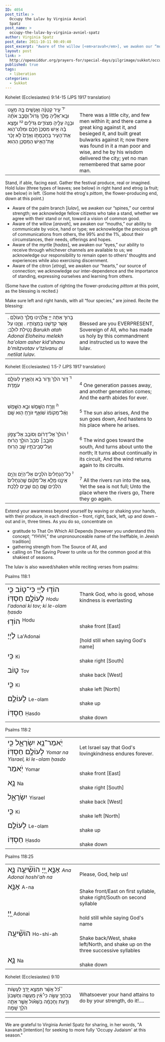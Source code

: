 ```yaml
---
ID: 4054
post_title: >
  Occupy the Lulav by Virginia Avniel
  Spatz
post_name: >
  occupy-the-lulav-by-virginia-avniel-spatz
author: Virginia Spatz
post_date: 2011-10-11 00:49:40
post_excerpt: "Aware of the willow [<em>aravah</em>], we awaken our “mouths,” our ability to communicate by voice, hand or type; we acknowledge the precious gift of communications from others, the 99% and the 1%, about their circumstances, their needs, offerings and hopes. Aware of the palm branch [<em>lulav</em>], we awaken our “spines,” our central strength; we acknowledge fellow citizens who take a stand, whether we agree with their stand or not, toward a vision of common good. Aware of the myrtle [<em>hadas</em>], we awaken our “eyes,” our ability to receive through whichever channels are available to us; we acknowledge our responsibility to remain open to others' thoughts and experiences while also exercising discernment. Aware of the citron [<em>etrog</em>], we awaken our “hearts,” our source of connection; we acknowledge our inter-dependence and the importance of standing, expressing ourselves and learning from others."
layout: post
link: >
  http://opensiddur.org/prayers-for/special-days/pilgrimage/sukkot/occupy-the-lulav-by-virginia-avniel-spatz/
published: true
tags:
  - liberation
categories:
  - Sukkot
---
```


Kohelet (Ecclesiastes) 9:14-15 (JPS 1917 translation)
<table style="margin-left: auto;margin-right: auto;">
<tbody>
<tr><td style="vertical-align:top;" width="46%"><div class="liturgy"><span lang="he">
<sup>יד</sup> עִ֣יר קְטַנָּ֔ה וַאֲנָשִׁ֥ים בָּ֖הּ מְעָ֑ט וּבָֽא־אֵלֶ֜יהָ מֶ֤לֶךְ גָּדוֹל֙ וְסָבַ֣ב אֹתָ֔הּ וּבָנָ֥ה עָלֶ֖יהָ מְצוֹדִ֥ים גְּדֹלִֽים׃ <sup>טו</sup> וּמָ֣צָא בָ֗הּ אִ֤ישׁ מִסְכֵּן֙ חָכָ֔ם וּמִלַּט־ה֥וּא אֶת־הָעִ֖יר בְּחָכְמָת֑וֹ וְאָדָם֙ לֹ֣א זָכַ֔ר אֶת־הָאִ֥ישׁ הַמִּסְכֵּ֖ן הַהֽוּא׃
</span></div></td>
 
<td style="vertical-align:top;" width="53%"><div class="english"><br />
There was a little city, and few men within it; and there came a great king against it, and besieged it, and built great bulwarks against it; now there was found in it a man poor and wise, and he by his wisdom delivered the city; yet no man remembered that same poor man.
</td></tr>
</tbody></tbody></table>

Stand, if able, facing east. Gather the festival produce, real or imagined.
Hold lulav (three types of leaves; see below) in right hand and etrog (a fruit; see below) in left.
(Some hold the etrog's <em>pittom</em>, the flower-producing end, down at this point.)
<ul>
	<li>Aware of the palm branch [<em>lulav</em>], we awaken our “spines,” our central strength; we acknowledge fellow citizens who take a stand, whether we agree with their stand or not, toward a vision of common good.</li>
	<li>Aware of the willow [<em>aravah</em>], we awaken our “mouths,” our ability to communicate by voice, hand or type; we acknowledge the precious gift of communications from others, the 99% and the 1%, about their circumstances, their needs, offerings and hopes.</li>
	<li>Aware of the myrtle [<em>hadas</em>], we awaken our “eyes,” our ability to receive through whichever channels are available to us; we acknowledge our responsibility to remain open to others' thoughts and experiences while also exercising discernment.</li>
	<li>Aware of the citron [<em>etrog</em>], we awaken our “hearts,” our source of connection; we acknowledge our inter-dependence and the importance of standing, expressing ourselves and learning from others.</li>
</ul>
(Some have the custom of righting the flower-producing <em>pittom</em> at this point, as the blessing is recited.)

Make sure left and right hands, with all “four species,” are joined. Recite the blessing:
<table style="margin-left: auto;margin-right: auto;">
<tbody>
<tr><td style="vertical-align:top;" width="46%"><div class="liturgy"><span lang="he">
בָּרוּךְ אַתָּה יְיָ אֱלֹהֵֽינוּ מֶֽלֶךְ הָעוֹלָם . אֲשֶׁר קִדְּשָׁנוּ בְּמִצְוֹתָיו . וְצִוָּֽנוּ עַל נְטִילַת לוּלָב:‏
</span><em>Barukh atah Adonai Eloheinu melekh ha'olam asher kid'shanu b'mitzvotav v'tzivanu al netilat lulav.</em></div>
</td>
 
<td style="vertical-align:top;" width="53%"><div class="english"><br />
Blessed are you EVERPRESENT, Sovereign of All, who has made us holy by this commandment and instructed us to wave the lulav.
</td></tr>
</tbody>
</tbody></tbody></table>

Kohelet (Ecclesiastes) 1:5-7 (JPS 1917 translation)
<table style="margin-left: auto;margin-right: auto;">
<tbody>
<tr><td style="vertical-align:top;" width="46%"><div class="liturgy"><span lang="he">
<sup>ד</sup> דּ֤וֹר הֹלֵךְ֙ וְד֣וֹר בָּ֔א וְהָאָ֖רֶץ לְעוֹלָ֥ם עֹמָֽדֶת׃ 
</span></div></td>
 
<td style="vertical-align:top;" width="53%"><div class="english"><br />
<sup>4</sup> One generation passes away, and another generation comes;
And the earth abides for ever.
</td></tr>
<tr><td style="vertical-align:top;" width="46%"><div class="liturgy"><span lang="he">
<sup>ה</sup> וְזָרַ֥ח הַשֶּׁ֖מֶשׁ וּבָ֣א הַשָּׁ֑מֶשׁ וְאֶ֨ל־מְקוֹמ֔וֹ שׁוֹאֵ֛ף זוֹרֵ֥חַֽ ה֖וּא שָֽׁם׃ 
</span></div></td>
 
<td style="vertical-align:top;" width="53%"><div class="english"><br />
<sup>5</sup> The sun also arises,
And the sun goes down,
And hastens to his place where he arises.
</td></tr>
<tr><td style="vertical-align:top;" width="46%"><div class="liturgy"><span lang="he">
<sup>ו</sup> הוֹלֵךְ֙ אֶל־דָּר֔וֹם וְסוֹבֵ֖ב אֶל־צָפ֑וֹן סוֹבֵ֤ב׀ סֹבֵב֙ הוֹלֵ֣ךְ הָר֔וּחַ וְעַל־סְבִיבֹתָ֖יו שָׁ֥ב הָרֽוּחַ׃ 
</span></div></td>
 
<td style="vertical-align:top;" width="53%"><div class="english"><br />
<sup>6</sup> The wind goes toward the south,
And turns about unto the north;
It turns about continually in its circuit,
And the wind returns again to its circuits.
</td></tr>
<tr><td style="vertical-align:top;" width="46%"><div class="liturgy"><span lang="he">
<sup>ז</sup> כָּל־הַנְּחָלִים֙ הֹלְכִ֣ים אֶל־הַיָּ֔ם וְהַיָּ֖ם אֵינֶ֣נּוּ מָלֵ֑א אֶל־מְק֗וֹם שֶׁ֤הַנְּחָלִים֙ הֹֽלְכִ֔ים שָׁ֛ם הֵ֥ם שָׁבִ֖ים לָלָֽכֶת׃
</span></div></td>
 
<td style="vertical-align:top;" width="53%"><div class="english"><br />
<sup>7</sup> All the rivers run into the sea,
Yet the sea is not full;
Unto the place where the rivers go,
There they go again. 
</td></tr>
</tbody></tbody></table>

Extend your awareness beyond yourself by waving or shaking your hands, with their produce, in each direction – front, right, back, left, up and down – out and in, three times. As you do so, concentrate on
<ul>
	<li>gratitude to That On Which All Depends [however you understand this concept; “YHVH,” the unpronounceable name of the Ineffable, in Jewish tradition]</li>
	<li>gathering strength from The Source of All, and</li>
	<li>calling on The Saving Power to unite us for the common good at this shakiest of seasons.</li>
</ul>
The lulav is also waved/shaken while reciting verses from psalms:

Psalms 118:1
<table style="margin-left: auto;margin-right: auto;">
<tbody>
<tr><td style="vertical-align:top;" width="46%"><div class="liturgy"><span lang="he" style="font-size: x-large;">
הוֹד֣וּ לַיְיָ כִּי־ט֑וֹב כִּ֖י לְעוֹלָ֣ם חַסְדּֽוֹ׃
</span><em>Hodu l'adonai ki tov; ki le-olam ḥasdo</em></div>
</td>
 
<td style="vertical-align:top;" width="53%"><div class="english"><br />
Thank God, who is good, whose kindness is everlasting
</td></tr>
<tr><td style="vertical-align:top;" width="46%"><div class="liturgy"><span lang="he" style="font-size: x-large; vertical-align:top;">
הוֹד֣וּ
</span>Hodu</div></td>
 
<td style="vertical-align:top;" width="53%"><div class="english"><br />
shake front [East]
</td></tr>
<tr><td style="vertical-align:top;" width="46%"><div class="liturgy"><span lang="he" style="font-size: x-large;">
לַיְיָ
</span>La'Adonai</div></td>
 
<td style="vertical-align:top;" width="53%"><div class="english"><br />
[hold still when saying God's name]
</td></tr>
<tr><td style="vertical-align:top;" width="46%"><div class="liturgy"><span lang="he" style="font-size: x-large;">
כִּי
</span>Ki</div></td>
 
<td style="vertical-align:top;" width="53%"><div class="english"><br />
shake right [South]
</td></tr>
<tr><td style="vertical-align:top;" width="46%"><div class="liturgy"><span lang="he" style="font-size: x-large;">
ט֑וֹב
</span>Tov</div></td>
 
<td style="vertical-align:top;" width="53%"><div class="english"><br />
shake back [West]
</td></tr>
<tr><td style="vertical-align:top;" width="46%"><div class="liturgy"><span lang="he" style="font-size: x-large;">
כִּ֖י
</span>Ki</div></td>
 
<td style="vertical-align:top;" width="53%"><div class="english"><br />
shake left [North]
</td></tr>
<tr><td style="vertical-align:top;" width="46%"><div class="liturgy"><span lang="he" style="font-size: x-large;">
לְעוֹלָ֣ם
</span>Le-olam</div></td>
 
<td style="vertical-align:top;" width="53%"><div class="english"><br />
shake up
</td></tr>
<tr><td style="vertical-align:top;" width="46%"><div class="liturgy"><span lang="he" style="font-size: x-large;">
חַסְדּֽוֹ
</span>Ḥasdo</div></td>
 
<td style="vertical-align:top;" width="53%"><div class="english"><br />
shake down
</td></tr>
</tbody></tbody></table>


Psalms 118:2
<table style="margin-left: auto;margin-right: auto;">
<tbody>
<tr><td style="vertical-align:top;" width="46%"><div class="liturgy"><span lang="he" style="font-size: x-large;">
יֹֽאמַר־נָ֥א יִשְׂרָאֵ֑ל כִּ֖י לְעוֹלָ֣ם חַסְדּֽוֹ׃
</span><em>Yomar na Yisrael, ki le-olam ḥasdo</em></div>
</td>
 
<td style="vertical-align:top;" width="53%"><div class="english"><br />
Let Israel say that God's lovingkindness endures forever.
</td></tr>
<tr><td style="vertical-align:top;" width="46%"><div class="liturgy"><span lang="he" style="font-size: x-large;">
יֹֽאמַר
</span>Yomar</div></td>
 
<td style="vertical-align:top;" width="53%"><div class="english"><br />
shake front [East]
</td></tr>
<tr><td style="vertical-align:top;" width="46%"><div class="liturgy"><span lang="he" style="font-size: x-large;">
נָ֥א
</span>Na</div></td>
 
<td style="vertical-align:top;" width="53%"><div class="english"><br />
shake right [South]
</td></tr>
<tr><td style="vertical-align:top;" width="46%"><div class="liturgy"><span lang="he" style="font-size: x-large;">
יִשְׂרָאֵ֑ל
</span>Yisrael</div></td>
 
<td style="vertical-align:top;" width="53%"><div class="english"><br />
shake back [West]
</td></tr>
<tr><td style="vertical-align:top;" width="46%"><div class="liturgy"><span lang="he" style="font-size: x-large;">
כִּ֖י
</span>Ki</div></td>
 
<td style="vertical-align:top;" width="53%"><div class="english"><br />
shake left [North]
</td></tr>
<tr><td style="vertical-align:top;" width="46%"><div class="liturgy"><span lang="he" style="font-size: x-large;">
לְעוֹלָ֣ם
</span>Le-olam</div></td>
 
<td style="vertical-align:top;" width="53%"><div class="english"><br />
shake up
</td></tr>
<tr><td style="vertical-align:top;" width="46%"><div class="liturgy"><span lang="he" style="font-size: x-large;">
חַסְדּֽוֹ
</span>Ḥasdo</div></td>
 
<td style="vertical-align:top;" width="53%"><div class="english"><br />
shake down
</td></tr>
</tbody></tbody></table>

Psalms 118:25
<table style="margin-left: auto;margin-right: auto;">
<tbody>
<tr><td style="vertical-align:top;" width="46%"><div class="liturgy"><span lang="he" style="font-size: x-large;">
אָנָּ֣א יְ֭יָ הוֹשִׁ֘יעָ֥ה נָּ֑א
</span><em>Ana Adonai hoshi'ah na</em></div>
</td>
 
<td style="vertical-align:top;" width="53%"><div class="english"><br />
Please, God, help us!
</td></tr>
<tr><td style="vertical-align:top;" width="46%"><div class="liturgy"><span lang="he" style="font-size: x-large;">
אָנָּ֣א
</span>A-na</div></td>
 
<td style="vertical-align:top;" width="53%"><div class="english"><br />
Shake front/East on first syllable, shake right/South on second syllable
</td></tr>
<tr><td style="vertical-align:top;" width="46%"><div class="liturgy"><span lang="he" style="font-size: x-large;">
יְ֭יָ
</span>Adonai</div></td>
 
<td style="vertical-align:top;" width="53%"><div class="english"><br />
hold still while saying God's name
</td></tr>
<tr><td style="vertical-align:top;" width="46%"><div class="liturgy"><span lang="he" style="font-size: x-large;">
הוֹשִׁ֘יעָ֥ה
</span>Ho-shi-ah</div></td>
 
<td style="vertical-align:top;" width="53%"><div class="english"><br />
Shake back/West, shake left/North, and shake up on the three successive syllables
</td></tr>
<tr><td style="vertical-align:top;" width="46%"><div class="liturgy"><span lang="he" style="font-size: x-large;">
נָּ֑א
</span>Na</div></td>
 
<td style="vertical-align:top;" width="53%"><div class="english"><br />
shake down
</td></tr>
</tbody></tbody></table>

Kohelet (Ecclesiastes) 9:10
<table style="margin-left: auto;margin-right: auto;">
<tbody>
<tr><td style="vertical-align:top;" width="46%"><div class="liturgy"><span lang="he">
<sup>י</sup> כֹּ֠ל אֲשֶׁ֨ר תִּמְצָ֧א יָֽדְךָ֛ לַעֲשׂ֥וֹת בְּכֹחֲךָ֖ עֲשֵׂ֑ה כִּי֩ אֵ֨ין מַעֲשֶׂ֤ה וְחֶשְׁבּוֹן֙ וְדַ֣עַת וְחָכְמָ֔ה בִּשְׁא֕וֹל אֲשֶׁ֥ר אַתָּ֖ה הֹלֵ֥ךְ שָֽׁמָּה׃ 
</span></div></td>
 
<td style="vertical-align:top;" width="53%"><div class="english"><br />
Whatsoever your hand attains to do by your strength, do it!....
</td></tr>
</tbody></tbody></table>

<hr />
We are grateful to Virginia Avniel Spatz for sharing, in her words, "A kavanah [intention] for seeking to more fully 'Occupy Judaism' at this season."